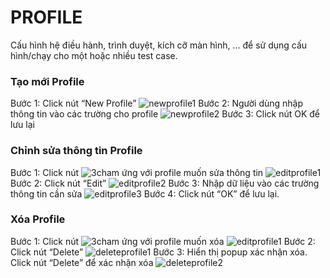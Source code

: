 # PROFILE
Cấu hình hệ điều hành, trình duyệt, kích cỡ màn hình, … để sử dụng cấu hình/chạy cho một hoặc nhiều test case.
###	Tạo mới Profile
Bước 1:	Click nút “New Profile”
![newprofile1](https://user-images.githubusercontent.com/105435351/198532957-2493d59d-c6b3-4621-8e88-067d157a621c.png)
Bước 2:	Người dùng nhập thông tin vào các trường cho profile
![newprofile2](https://user-images.githubusercontent.com/105435351/198532960-bed12656-a8e8-4a15-ae0a-6b86d3f0c9d6.png)
Bước 3:	Click nút OK để lưu lại 
###	Chỉnh sửa thông tin Profile
Bước 1:	Click nút  ![3cham](https://user-images.githubusercontent.com/105435351/197490871-756491bf-bdbc-460f-9a51-9b27ed4240c7.png)  ứng với profile muốn sửa thông tin
![editprofile1](https://user-images.githubusercontent.com/105435351/198532950-67b756d5-b702-46bd-96b3-9c81edaf5546.png)
Bước 2:	Click nút “Edit”
![editprofile2](https://user-images.githubusercontent.com/105435351/198532953-af1573c9-e85e-40a2-aa8f-3f240c014d1b.png)
Bước 3:	Nhập dữ liệu vào các trường thông tin cần sửa
![editprofile3](https://user-images.githubusercontent.com/105435351/198532956-eeb7bb33-1117-43af-9840-d4b89f0da85b.png)
Bước 4:	Click nút “OK” để lưu lại.

### Xóa Profile
Bước 1:	Click nút ![3cham](https://user-images.githubusercontent.com/105435351/197490871-756491bf-bdbc-460f-9a51-9b27ed4240c7.png)  ứng với profile muốn xóa 
![editprofile1](https://user-images.githubusercontent.com/105435351/198532950-67b756d5-b702-46bd-96b3-9c81edaf5546.png)
Bước 2:	Click nút “Delete” 
![deleteprofile1](https://user-images.githubusercontent.com/105435351/198532962-6c4ae118-e7eb-4524-9288-e28a89141439.png)
Bước 3:	Hiển thị popup xác nhận xóa. Click nút “Delete” để xác nhận xóa
![deleteprofile2](https://user-images.githubusercontent.com/105435351/198532941-5638cdfc-fe0c-4582-99fe-63462df0adbb.png)


